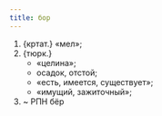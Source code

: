 ```yaml
---
title: бор
---
```


1. {кртат.} «мел»;
2. {тюрк.}
    * «целина»;
    * осадок, отстой;
    * «есть, имеется, существует»;
    * «имущий, зажиточный»;
3. ~ РПН бёр
